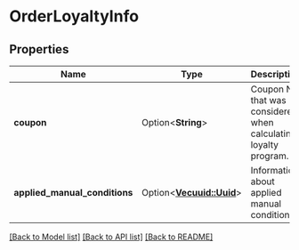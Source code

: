 # OrderLoyaltyInfo

## Properties

Name | Type | Description | Notes
------------ | ------------- | ------------- | -------------
**coupon** | Option<**String**> | Coupon No. that was considered when calculating loyalty program. | [optional]
**applied_manual_conditions** | Option<[**Vec<uuid::Uuid>**](uuid::Uuid.md)> | Information about applied manual conditions. | [optional]

[[Back to Model list]](../README.md#documentation-for-models) [[Back to API list]](../README.md#documentation-for-api-endpoints) [[Back to README]](../README.md)


